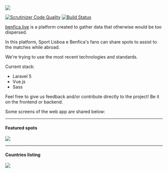<img src="https://i.imgur.com/T0Gc1LV.png">

[![Scrutinizer Code Quality](https://scrutinizer-ci.com/g/gdiasdasilva/benfica-live/badges/quality-score.png?b=master)](https://scrutinizer-ci.com/g/gdiasdasilva/benfica-live/?branch=master)
[![Build Status](https://scrutinizer-ci.com/g/gdiasdasilva/benfica-live/badges/build.png?b=master)](https://scrutinizer-ci.com/g/gdiasdasilva/benfica-live/build-status/master)

<a href="https://benfica.live" target="_blank">benfica.live</a> is a platform created to gather data that otherwise would be too dispersed.

In this platform, Sport Lisboa e Benfica's fans can share spots to assist to the matches while abroad.

We're trying to use the most recent technologies and standards.

Current stack:

* Laravel 5
* Vue.js
* Sass

Feel free to give us feedback and/or contribute directly to the project! Be it on the frontend or backend.

Some screens of the web app are shared below:

---

#### Featured spots

<img src="https://i.imgur.com/JotSZxR.png"/>

---

#### Countries listing

<img src="https://i.imgur.com/KjXHnC4.png"/>

